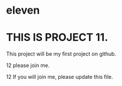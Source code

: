 # eleven
# THIS IS PROJECT 11.

This project will be my first project on github.    
                                                         
12 please join me.                                  
                                                  
12 If you will join me, please update this file.    


